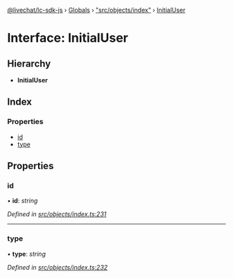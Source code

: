 [@livechat/lc-sdk-js](../README.md) › [Globals](../globals.md) › ["src/objects/index"](../modules/_src_objects_index_.md) › [InitialUser](_src_objects_index_.initialuser.md)

# Interface: InitialUser

## Hierarchy

* **InitialUser**

## Index

### Properties

* [id](_src_objects_index_.initialuser.md#id)
* [type](_src_objects_index_.initialuser.md#type)

## Properties

###  id

• **id**: *string*

*Defined in [src/objects/index.ts:231](https://github.com/livechat/lc-sdk-js/blob/8143b05/src/objects/index.ts#L231)*

___

###  type

• **type**: *string*

*Defined in [src/objects/index.ts:232](https://github.com/livechat/lc-sdk-js/blob/8143b05/src/objects/index.ts#L232)*
